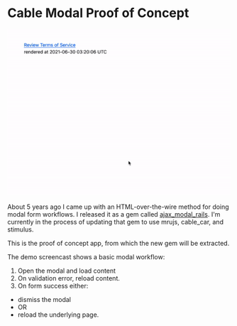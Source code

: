 # Cable Modal Proof of Concept

![Demo screencast](/demo.gif)

About 5 years ago I came up with an HTML-over-the-wire method for doing modal form workflows.  I released it as a gem called [ajax_modal_rails](http://github.com/existentialmutt/ajax_modal_rails).  I'm currently in the process of updating that gem to use mrujs, cable_car, and stimulus.

This is the proof of concept app, from which the new gem will be extracted.

The demo screencast shows a basic modal workflow:
1.  Open the modal and load content
2.  On validation error, reload content.
3.  On form success either:
  - dismiss the modal
  - OR
  - reload the underlying page.


